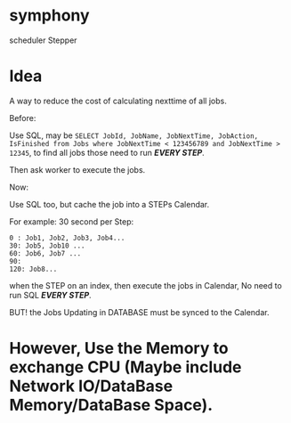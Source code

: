 
# symphony
scheduler Stepper

# Idea

A way to reduce the cost of calculating nexttime of all jobs.

Before:

Use SQL, may be `SELECT JobId, JobName, JobNextTime, JobAction, IsFinished from Jobs where JobNextTime < 123456789 and JobNextTime > 12345`, to find all jobs those need to run ***EVERY STEP***.

Then ask worker to execute the jobs.

Now:

Use SQL too, but cache the job into a STEPs Calendar.

For example: 30 second per Step:
```
0 : Job1, Job2, Job3, Job4...
30: Job5, Job10 ...
60: Job6, Job7 ...
90:
120: Job8...

```

when the STEP on an index, then execute the jobs in Calendar, No need to run SQL ***EVERY STEP***.

BUT! the Jobs Updating in DATABASE must be synced to the Calendar.


# However, Use the Memory to exchange CPU (Maybe include Network IO/DataBase Memory/DataBase Space).
